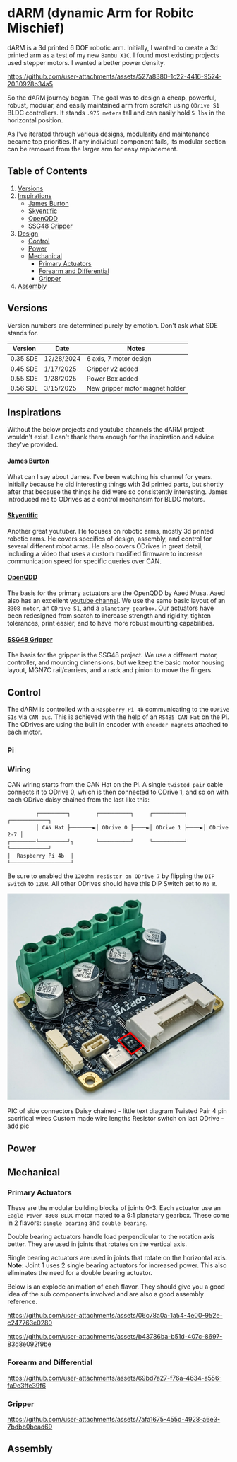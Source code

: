 # dARM (dynamic Arm for Robitc Mischief)
dARM is a 3d printed 6 DOF robotic arm. Initially, I wanted to create a 3d printed arm as a test of my new `Bambu X1C`. I found most existing projects used stepper motors.  I wanted a better power density.

https://github.com/user-attachments/assets/527a8380-1c22-4416-9524-2030928b34a5

So the dARM journey began. The goal was to design a cheap, powerful, robust, modular, and easily maintained arm from scratch using `ODrive S1` BLDC controllers.  It stands `.975 meters` tall and can easily hold `5 lbs` in the horizontal position.

As I've iterated through various designs, modularity and maintenance became top priorities.  If any individual component fails, its modular section can be removed from the larger arm for easy replacement.

## Table of Contents
1. [Versions](#versions)
2. [Inspirations](#inspirations)
    - [James Burton](#james-burton)
    - [Skyentific](#Skyentific)
    - [OpenQDD](#openqdd)
    - [SSG48 Gripper](#ssg48-gripper)
3. [Design](#design)
    - [Control](#control)
    - [Power](#power)
    - [Mechanical](#mechanical)
        - [Primary Actuators](#primary-actuators)
        - [Forearm and Differential](#forearm-and-differential)
        - [Gripper](#gripper)
4. [Assembly](#assembly)

## Versions
Version numbers are determined purely by emotion. Don't ask what SDE stands for.

| Version   | Date          | Notes                             |
|---        | ---           | ---                               |
| 0.35 SDE  | 12/28/2024    | 6 axis, 7 motor design            |
| 0.45 SDE  | 1/17/2025     | Gripper v2 added                  |
| 0.55 SDE  | 1/28/2025     | Power Box added                   |
| 0.56 SDE  | 3/15/2025     | New gripper motor magnet holder   | 

## Inspirations
Without the below projects and youtube channels the dARM project wouldn't exist.  I can't thank them enough for the inspiration and advice they've provided.

#### [James Burton](https://www.youtube.com/@jamesbruton)
What can I say about James.  I've been watching his channel for years.  Initially because he did interesting things with 3d printed parts, but shortly after that because the things he did were so consistently interesting.  James introduced me to ODrives as a control mechansim for BLDC motors.

#### [Skyentific](https://www.youtube.com/@Skyentific)
Another great youtuber.  He focuses on robotic arms, mostly 3d printed robotic arms. He covers specifics of design, assembly, and control for several different robot arms.  He also covers ODrives in great detail, including a video that uses a custom modified firmware to increase communication speed for specific queries over CAN.

#### [OpenQDD](https://www.aaedmusa.com/projects/openqdd)
The basis for the primary actuators are the OpenQDD by Aaed Musa.  Aaed also has an excellent [youtube channel](https://www.youtube.com/@aaedmusa). We use the same basic layout of an `8308 motor`, an `ODrive S1`, and a `planetary gearbox`. Our actuators have been redesigned from scatch to increase strength and rigidity, tighten tolerances, print easier, and to have more robust mounting capabilities.

#### [SSG48 Gripper](https://source-robotics.github.io/SSG48-gripper-docs/page1_about_the_gripper)
The basis for the gripper is the SSG48 project.  We use a different motor, controller, and mounting dimensions, but we keep the basic motor housing layout, MGN7C rail/carriers, and a rack and pinion to move the fingers.


## Control
The dARM is controlled with a `Raspberry Pi 4b` communicating to the `ODrive S1s` via `CAN bus`.  This is achieved with the help of an `RS485 CAN Hat` on the Pi.  The ODrives are using the built in encoder with `encoder magnets` attached to each motor.

### Pi




### Wiring
CAN wiring starts from the CAN Hat on the Pi.  A single `twisted pair` cable connects it to ODrive 0, which is then connected to ODrive 1, and so on with each ODrive daisy chained from the last like this:
```
         ┌─────────┐        ┌──────────┐     ┌──────────┐     ┌────────────┐
         │ CAN Hat ├───────►│ ODrive 0 ├────►│ ODrive 1 ├────►│ ODrive 2-7 │
┌────────└─────────┘┐       └──────────┘     └──────────┘     └────────────┘                        
│  Raspberry Pi 4b  │                                                                                        
└───────────────────┘                                                        
```

Be sure to enabled the `120ohm resistor on ODrive 7` by flipping the `DIP Switch` to `120R`.  All other ODrives should have this DIP Switch set to `No R`. 

<img src="https://github.com/JesseDarr/dARM/blob/main/pictures/odrive_s1_dip_switch.png" width="800">

PIC of side connectors
Daisy chained - little text diagram
Twisted Pair 
4 pin sacrifical wires
Custom made wire lengths
Resistor switch on last ODrive - add pic

## Power

## Mechanical

### Primary Actuators
These are the modular building blocks of joints 0-3. Each actuator use an `Eagle Power 8308 BLDC` motor mated to a 9:1 planetary gearbox. These come in 2 flavors: `single bearing` and `double bearing`.  

Double bearing actuators handle load perpendicular to the rotation axis better. They are used in joints that rotates on the vertical axis. 

Single bearing actuators are used in joints that rotate on the horizontal axis. **Note:** Joint 1 uses 2 single bearing actuators for increased power. This also eliminates the need for a double bearing actuator.

Below is an explode animation of each flavor.  They should give you a good idea of the sub components involved and are also a good assembly reference.

https://github.com/user-attachments/assets/06c78a0a-1a54-4e00-952e-c247763e0280

https://github.com/user-attachments/assets/b43786ba-b51d-407c-8697-83d8e092f9be

### Forearm and Differential

https://github.com/user-attachments/assets/69bd7a27-f76a-4634-a556-fa9e3ffe39f6

### Gripper

https://github.com/user-attachments/assets/7afa1675-455d-4928-a6e3-7bdbb0bead69

## Assembly
